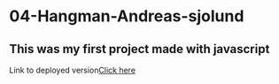 # 04-Hangman-Andreas-sjolund

## This was my first project made with javascript 

<p>Link to deployed version<a href="http://andreassjolund.chas.academy/04">Click here</a></p>
